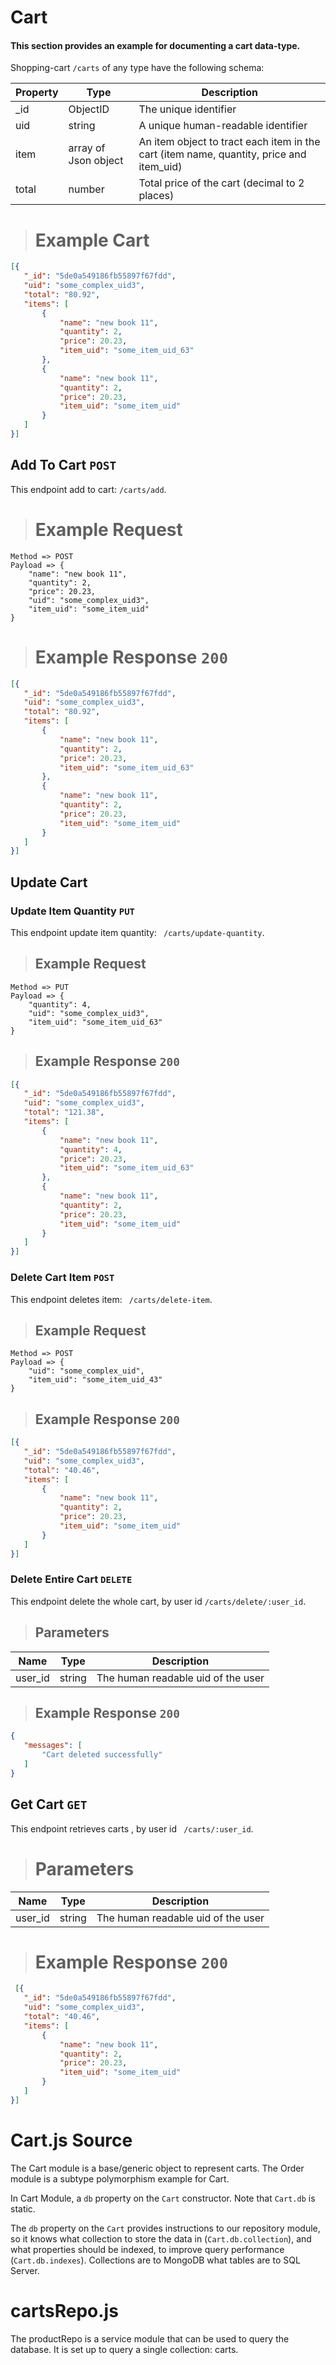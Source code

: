 # Cart

#### This section provides an example for documenting a cart data-type.

Shopping-cart `/carts` of any type have the following schema:

| Property          | Type     | Description                                    |
|-------------------|----------|------------------------------------------------|
| _id               | ObjectID | The unique identifier                          |
| uid               | string   | A unique human-readable identifier             |
| item             | array of Json object | An item object to tract each item in the cart (item name, quantity, price and item_uid) |
| total       | number   | Total price of the cart (decimal to 2 places)  |


> # Example Cart

```json
[{
   "_id": "5de0a549186fb55897f67fdd",
   "uid": "some_complex_uid3",
   "total": "80.92",
   "items": [
       {
           "name": "new book 11",
           "quantity": 2,
           "price": 20.23,
           "item_uid": "some_item_uid_63"
       },
       {
           "name": "new book 11",
           "quantity": 2,
           "price": 20.23,
           "item_uid": "some_item_uid"
       }
   ]
}]
```



## Add To Cart `POST`

This endpoint add to cart: `/carts/add`.

> # Example Request

```endpoint
Method => POST
Payload => {
	"name": "new book 11",
	"quantity": 2,
	"price": 20.23,
	"uid": "some_complex_uid3",
	"item_uid": "some_item_uid"
}
```

> # Example Response `200`

```json
[{
   "_id": "5de0a549186fb55897f67fdd",
   "uid": "some_complex_uid3",
   "total": "80.92",
   "items": [
       {
           "name": "new book 11",
           "quantity": 2,
           "price": 20.23,
           "item_uid": "some_item_uid_63"
       },
       {
           "name": "new book 11",
           "quantity": 2,
           "price": 20.23,
           "item_uid": "some_item_uid"
       }
   ]
}]
```



## Update Cart 

### Update Item Quantity `PUT`

This endpoint update item quantity: ` /carts/update-quantity`.

> ## Example Request

```endpoint
Method => PUT
Payload => {
	"quantity": 4,
	"uid": "some_complex_uid3",
	"item_uid": "some_item_uid_63"
}

```

> ## Example Response `200`

```json
[{
   "_id": "5de0a549186fb55897f67fdd",
   "uid": "some_complex_uid3",
   "total": "121.38",
   "items": [
       {
           "name": "new book 11",
           "quantity": 4,
           "price": 20.23,
           "item_uid": "some_item_uid_63"
       },
       {
           "name": "new book 11",
           "quantity": 2,
           "price": 20.23,
           "item_uid": "some_item_uid"
       }
   ]
}]
```

### Delete Cart Item `POST`

This endpoint deletes item: ` /carts/delete-item`.

> ## Example Request

```endpoint
Method => POST
Payload => {
	"uid": "some_complex_uid",
	"item_uid": "some_item_uid_43"
}
```

> ## Example Response `200`

```json
[{
   "_id": "5de0a549186fb55897f67fdd",
   "uid": "some_complex_uid3",
   "total": "40.46",
   "items": [
       {
           "name": "new book 11",
           "quantity": 2,
           "price": 20.23,
           "item_uid": "some_item_uid"
       }
   ]
}]
```

### Delete Entire Cart  `DELETE`

This endpoint delete the whole cart, by user id ` /carts/delete/:user_id
`.

> ## Parameters

| Name    | Type   | Description                        |
| ------- | ------ | ---------------------------------- |
| user_id | string | The human readable uid of the user |

> ## Example Response `200`

```json
{
   "messages": [
       "Cart deleted successfully"
   ]
}
```



## Get Cart `GET`

This endpoint retrieves carts , by user id ` /carts/:user_id`.

> # Parameters

| Name    | Type   | Description                        |
| ------- | ------ | ---------------------------------- |
| user_id | string | The human readable uid of the user |

> # Example Response `200`

```json
 [{
   "_id": "5de0a549186fb55897f67fdd",
   "uid": "some_complex_uid3",
   "total": "40.46",
   "items": [
       {
           "name": "new book 11",
           "quantity": 2,
           "price": 20.23,
           "item_uid": "some_item_uid"
       }
   ]
}]
```



# Cart.js Source

The Cart module is a base/generic object to represent carts. The Order module is a subtype polymorphism example for Cart.

In Cart Module, a `db` property on the `Cart` constructor. Note that `Cart.db` is static.

The `db` property on the `Cart` provides instructions to our repository module, so it knows what collection to store the data in (`Cart.db.collection`), and what properties should be indexed, to improve query performance (`Cart.db.indexes`). Collections are to MongoDB what tables are to SQL Server.



# cartsRepo.js
The productRepo is a service module that can be used to query the database. It is set up to query a single collection: carts.
